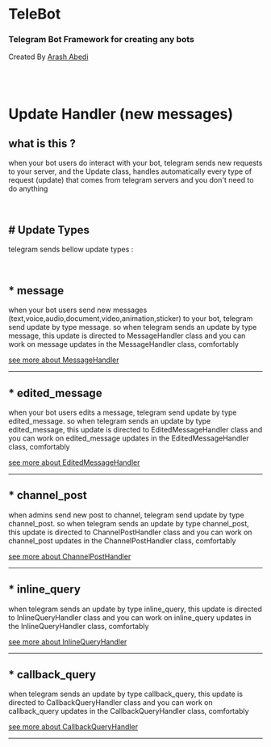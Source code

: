 # TeleBot
### Telegram Bot Framework for creating any bots 

Created By [Arash Abedi](https://arashabedii.github.io)

<br/>
<br/>

# Update Handler (new messages)

## what is this ?
when your bot users do interact with your bot, telegram sends new requests to your server, and the Update class, handles automatically every type of request (update) that comes from telegram servers  and you don't need to do anything

<br>


## # Update Types

telegram sends bellow update types :

<br>

## * message

when your bot users send new messages (text,voice,audio,document,video,animation,sticker) to your bot, telegram send update by type message. 
so when telegram sends an update by type message, this update is directed to MessageHandler class and you can work on message updates in the MessageHandler class, comfortably

[see more about MessageHandler](controllers/messageHandler.md)

<hr>

## * edited_message

when your bot users edits a message, telegram send update by type edited_message.
so when telegram sends an update by type edited_message, this update is directed to EditedMessageHandler class and you can work on edited_message updates in the EditedMessageHandler class, comfortably

[see more about EditedMessageHandler](controllers/editedMessageHandler.md)

<hr>

## * channel_post

when admins send new post to channel, telegram send update by type channel_post.
so when telegram sends an update by type channel_post, this update is directed to ChannelPostHandler class and you can work on channel_post updates in the ChannelPostHandler class, comfortably

[see more about ChannelPostHandler](controllers/channelPostHandler.md)

<hr>

## * inline_query

when telegram sends an update by type inline_query, this update is directed to InlineQueryHandler class and you can work on inline_query updates in the InlineQueryHandler class, comfortably

[see more about InlineQueryHandler](controllers/inlineQueryHandler.md)

<hr>

## * callback_query

when telegram sends an update by type callback_query, this update is directed to CallbackQueryHandler class and you can work on callback_query updates in the CallbackQueryHandler class, comfortably

[see more about CallbackQueryHandler](controllers/callbackQueryHandler.md)

<hr>
